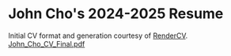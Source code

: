 # John Cho's 2024-2025 Resume
Initial CV format and generation courtesy of [RenderCV](https://rendercv.com/).\
[John_Cho_CV_Final.pdf](John_Cho_CV_Final.pdf)
